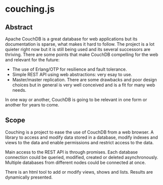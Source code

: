 # couching.js

## Abstract
Apache CouchDB is a great database for web applications but its documentation is sparse, what makes it hard to follow. The project is a lot quieter right now but it is still being used and its several successors are thriving.
There are some points that make CouchDB compelling for the web and relevant for the future:
* The use of Erlang/OTP for resilience and fault tolerance.
* Simple REST API using web abstractions: very esay to use.
* Master/master replication.
There are some drawbacks and poor design choices but in general is very well conceived and is a fit for many web needs.

In one way or another, CouchDB is going to be relevant in one form or another for years to come.

## Scope
Couching is a project to ease the use of CouchDB from a web browser. A library to access and modify data stored in a database, modify indexes and views to the data and enable permissions and restrict access to the data.

Main access to the REST API is through promises. Each database connection could be queried, modified, created or deleted asynchronously. Multiple databases from different nodes could be connected at once.

There is an html tool to add or modify views, shows and lists. Results are dynamically presented.
